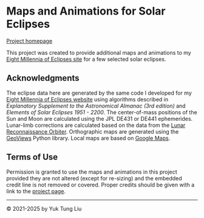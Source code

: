 # Maps and Animations for Solar Eclipses 

[Project homepage](https://ytliu0.github.io/eclipse_animations)

This project was created to provide additional maps and animations to my [Eight Millennia of Eclipses site](http:ytliu.epizy.com/eclipse/) for a few selected solar eclipses.

## Acknowledgments

The eclipse data here are generated by the same code I developed for my [Eight Millennia of Eclipses website](http:ytliu.epizy.com/eclipse/) using algorithms described in *Explanatory Supplement to the Astronomical Almanac (3rd edition)* and *Elements of Solar Eclipses 1951 - 2200*. The center-of-mass positions of the Sun and Moon are calculated using the JPL DE431 or DE441 ephemerides. Lunar-limb corrections are calculated based on the data from the [Lunar Reconnaissance Orbiter](https://lunar.gsfc.nasa.gov/). Orthographic maps are generated using the [GeoViews](https://geoviews.org/) Python library. Local maps are based on [Google Maps](https://www.google.com/maps). 

## Terms of Use

Permission is granted to use the maps and animations in this project provided they are not altered (except for re-sizing) and the embedded credit line is not removed or covered. Proper credits should be given with a link to the [project page](https://ytliu0.github.io/eclipse_animations). 

---------------------------
&copy; 2021-2025 by Yuk Tung Liu

